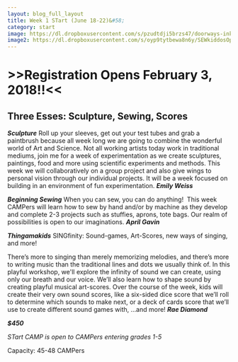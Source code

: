 ```yaml
---
layout: blog_full_layout
title: Week 1 STart (June 18-22)&#58; 
category: start
image: https://dl.dropboxusercontent.com/s/pzudtdji5brzs47/doorways-inkOPTIM.jpg?dl=0
image2: https://dl.dropboxusercontent.com/s/oyp9tytbewa8n6y/SEWkiddosOptim.jpg?dl=0
---
```


# >>Registration Opens February 3, 2018!!<<

## Three Esses: Sculpture, Sewing, Scores

**_Sculpture_**
Roll up your sleeves, get out your test tubes and grab a paintbrush because all week long we are going to combine the wonderful world of Art and Science. Not all working artists today work in traditional mediums, join me for a week of experimentation as we create sculptures, paintings, food and more using scientific experiments and methods. This week we will collaboratively on a group project and also give wings to personal vision through our individual projects. It will be a week focused on building in an environment of fun experimentation.
**_Emily Weiss_**

**_Beginning Sewing_** 
When you can sew, you can do anything!  This week CAMPers will learn how to sew by hand and/or by machine as they develop and complete 2-3 projects such as stuffies, aprons, tote bags. Our realm of possibilities is open to our imaginations. 
**_April Gavin_**


**_Thingamakids_**
SINGfinity: Sound-games, Art-Scores, new ways of singing, and more!
 
There’s more to singing than merely memorizing melodies, and there’s more to writing music than the traditional lines and dots we usually think of. In this playful workshop, we'll explore the infinity of sound we can create, using only our breath and our voice. We’ll also learn how to shape sound by creating playful musical art-scores. Over the course of the week, kids will create their very own sound scores, like a six-sided dice score that we’ll roll to determine which sounds to make next, or a deck of cards score that we’ll use to create different sound games with, …and more! 
**_Rae Diamond_**



**_$450_**

*STart CAMP is open to CAMPers entering grades 1-5*

Capacity: 45-48 CAMPers
